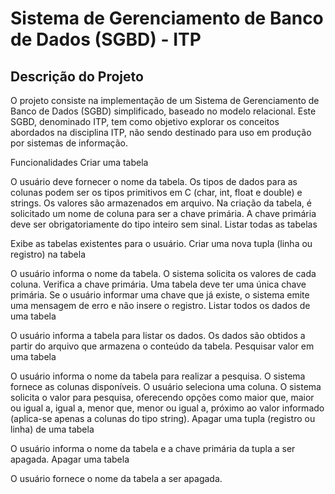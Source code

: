 # Sistema de Gerenciamento de Banco de Dados (SGBD) - ITP #

## Descrição do Projeto ##
O projeto consiste na implementação de um Sistema de Gerenciamento de Banco de Dados (SGBD) simplificado, baseado no modelo relacional. Este SGBD, denominado ITP, tem como objetivo explorar os conceitos abordados na disciplina ITP, não sendo destinado para uso em produção por sistemas de informação.

Funcionalidades
Criar uma tabela

O usuário deve fornecer o nome da tabela.
Os tipos de dados para as colunas podem ser os tipos primitivos em C (char, int, float e double) e strings.
Os valores são armazenados em arquivo.
Na criação da tabela, é solicitado um nome de coluna para ser a chave primária.
A chave primária deve ser obrigatoriamente do tipo inteiro sem sinal.
Listar todas as tabelas

Exibe as tabelas existentes para o usuário.
Criar uma nova tupla (linha ou registro) na tabela

O usuário informa o nome da tabela.
O sistema solicita os valores de cada coluna.
Verifica a chave primária.
Uma tabela deve ter uma única chave primária. Se o usuário informar uma chave que já existe, o sistema emite uma mensagem de erro e não insere o registro.
Listar todos os dados de uma tabela

O usuário informa a tabela para listar os dados.
Os dados são obtidos a partir do arquivo que armazena o conteúdo da tabela.
Pesquisar valor em uma tabela

O usuário informa o nome da tabela para realizar a pesquisa.
O sistema fornece as colunas disponíveis.
O usuário seleciona uma coluna.
O sistema solicita o valor para pesquisa, oferecendo opções como maior que, maior ou igual a, igual a, menor que, menor ou igual a, próximo ao valor informado (aplica-se apenas a colunas do tipo string).
Apagar uma tupla (registro ou linha) de uma tabela

O usuário informa o nome da tabela e a chave primária da tupla a ser apagada.
Apagar uma tabela

O usuário fornece o nome da tabela a ser apagada.